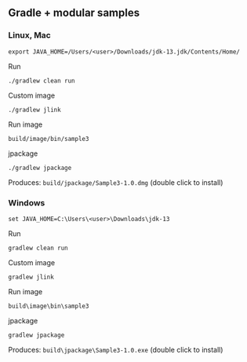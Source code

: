 ## Gradle + modular samples

### Linux, Mac

    export JAVA_HOME=/Users/<user>/Downloads/jdk-13.jdk/Contents/Home/

Run

    ./gradlew clean run
    
Custom image

    ./gradlew jlink
    
Run image

    build/image/bin/sample3

jpackage

    ./gradlew jpackage

Produces: `build/jpackage/Sample3-1.0.dmg` (double click to install)

### Windows

    set JAVA_HOME=C:\Users\<user>\Downloads\jdk-13

Run

    gradlew clean run
    
Custom image

    gradlew jlink
    
Run image

    build\image\bin\sample3

jpackage

    gradlew jpackage

Produces: `build\jpackage\Sample3-1.0.exe` (double click to install)